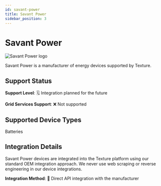 ```yaml
---
id: savant-power
title: Savant Power
sidebar_position: 3
---
```


# Savant Power

<div style={{ textAlign: 'center', margin: '20px 0' }}>
  <img 
    src="https://device.cms.texture.energy/logo/Savant%20Vector%20Icon.svg" 
    alt="Savant Power logo" 
    style={{ maxWidth: '200px', maxHeight: '150px' }}
  />
</div>

Savant Power is a manufacturer of energy devices supported by Texture.



## Support Status

**Support Level**: 🗓️ Integration planned for the future

**Grid Services Support**: ❌ Not supported

## Supported Device Types

Batteries

## Integration Details

Savant Power devices are integrated into the Texture platform using our standard OEM integration approach. We never use web scraping or reverse engineering in our device integrations.

**Integration Method**: 🔌 Direct API integration with the manufacturer



